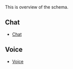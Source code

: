 This is overview of the schema.


## Chat
- [Chat](chat/chat.md)

## Voice
- [Voice](voice/voice.md)